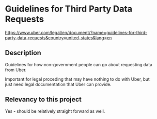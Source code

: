 # Guidelines for Third Party Data Requests

https://www.uber.com/legal/en/document/?name=guidelines-for-third-party-data-requests&country=united-states&lang=en

## Description

Guidelines for how non-government people can go about requesting data from Uber.

Important for legal proceding that may have nothing to do with Uber, but just need legal documentation that Uber can provide.

## Relevancy to this project

Yes - should be relatively straight forward as well.